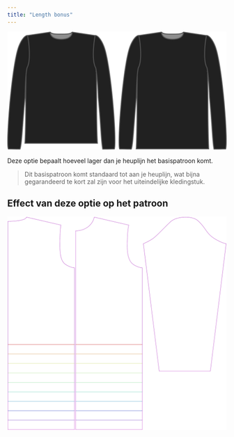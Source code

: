 ```yaml
---
title: "Length bonus"
---
```


![De optie voor bonus lengte bij Brian](./lengthbonus.svg)

Deze optie bepaalt hoeveel lager dan je heuplijn het basispatroon komt.

> Dit basispatroon komt standaard tot aan je heuplijn, wat bijna gegarandeerd te kort zal zijn voor het uiteindelijke kledingstuk.

## Effect van deze optie op het patroon

![Deze afbeelding toont het effect van deze optie door meerdere varianten die een andere waarde hebben voor deze optie te vervangen](brian_lengthbonus_sample.svg "Effect van deze optie op het patroon")
